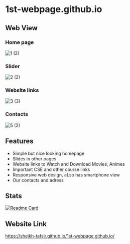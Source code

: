 # 1st-webpage.github.io

## Web View

### Home page
![1 (2)](https://user-images.githubusercontent.com/83116065/140510756-5aeeed4a-6ea7-4bf2-a004-21023dbbb980.JPG)

### Slider
![2 (2)](https://user-images.githubusercontent.com/83116065/140510908-aeb3545b-1044-4b06-86e0-212534f9534d.JPG)

### Website links
![3 (3)](https://user-images.githubusercontent.com/83116065/140511007-d5f78aaf-479f-4a9a-92ab-1a7a71d4c0fe.JPG)

### Contacts
![5 (2)](https://user-images.githubusercontent.com/83116065/140511072-447ddd02-7ceb-48f1-942a-41880a391ffc.JPG)

## Features
- Simple but nice looking homepage
- Slides in other pages
- Website links to Watch and Download Movies, Animes
- Important CSE and other course links
- Responsive web design, aLso has smartphone view
- Our contacts and adress

## Stats
[![Readme Card](https://github-readme-stats.vercel.app/api/pin/?username=Sheikh-Tafsir&repo=1st-webpage.github.io)](https://github.com/anuraghazra/github-readme-stats)


## Website Link
https://sheikh-tafsir.github.io/1st-webpage.github.io/

